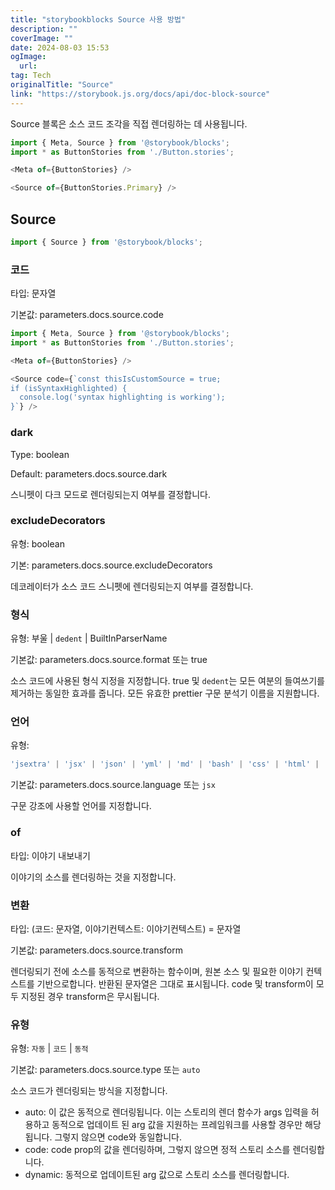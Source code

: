 ```yaml
---
title: "storybookblocks Source 사용 방법"
description: ""
coverImage: ""
date: 2024-08-03 15:53
ogImage: 
  url: 
tag: Tech
originalTitle: "Source"
link: "https://storybook.js.org/docs/api/doc-block-source"
---
```





Source 블록은 소스 코드 조각을 직접 렌더링하는 데 사용됩니다.

```js
import { Meta, Source } from '@storybook/blocks';
import * as ButtonStories from './Button.stories';

<Meta of={ButtonStories} />

<Source of={ButtonStories.Primary} />
```

## Source



```js
import { Source } from '@storybook/blocks';
```

### 코드

타입: 문자열

기본값: parameters.docs.source.code



```js
import { Meta, Source } from '@storybook/blocks';
import * as ButtonStories from './Button.stories';

<Meta of={ButtonStories} />

<Source code={`const thisIsCustomSource = true;
if (isSyntaxHighlighted) {
  console.log('syntax highlighting is working');
}`} />
```

### dark

Type: boolean



Default: parameters.docs.source.dark

스니펫이 다크 모드로 렌더링되는지 여부를 결정합니다.

### excludeDecorators

유형: boolean



기본: parameters.docs.source.excludeDecorators

데코레이터가 소스 코드 스니펫에 렌더링되는지 여부를 결정합니다.

### 형식

유형: 부울 | `dedent` | BuiltInParserName



기본값: parameters.docs.source.format 또는 true

소스 코드에 사용된 형식 지정을 지정합니다. true 및 `dedent`는 모든 여분의 들여쓰기를 제거하는 동일한 효과를 줍니다. 모든 유효한 prettier 구문 분석기 이름을 지원합니다.

### 언어

유형:



```js
'jsextra' | 'jsx' | 'json' | 'yml' | 'md' | 'bash' | 'css' | 'html' | 'tsx' | 'typescript' | 'graphql'
```

기본값: parameters.docs.source.language 또는 `jsx`

구문 강조에 사용할 언어를 지정합니다.

### of



타입: 이야기 내보내기

이야기의 소스를 렌더링하는 것을 지정합니다.

### 변환

타입: (코드: 문자열, 이야기컨텍스트: 이야기컨텍스트) = 문자열



기본값: parameters.docs.source.transform

렌더링되기 전에 소스를 동적으로 변환하는 함수이며, 원본 소스 및 필요한 이야기 컨텍스트를 기반으로합니다. 반환된 문자열은 그대로 표시됩니다. code 및 transform이 모두 지정된 경우 transform은 무시됩니다.

### 유형

유형: `자동` | `코드` | `동적`



기본값: parameters.docs.source.type 또는 `auto`

소스 코드가 렌더링되는 방식을 지정합니다.

- auto: 이 값은 동적으로 렌더링됩니다. 이는 스토리의 렌더 함수가 args 입력을 허용하고 동적으로 업데이트 된 arg 값을 지원하는 프레임워크를 사용할 경우만 해당됩니다. 그렇지 않으면 code와 동일합니다.
- code: code prop의 값을 렌더링하며, 그렇지 않으면 정적 스토리 소스를 렌더링합니다.
- dynamic: 동적으로 업데이트된 arg 값으로 스토리 소스를 렌더링합니다.